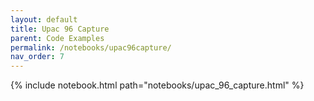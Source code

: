 ```yaml
---
layout: default
title: Upac 96 Capture
parent: Code Examples
permalink: /notebooks/upac96capture/
nav_order: 7
---
```

{% include notebook.html path="notebooks/upac_96_capture.html" %}
